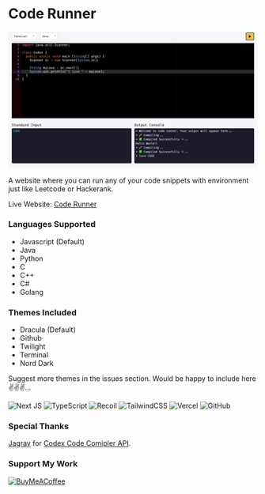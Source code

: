 # Code Runner

<img src="https://github.com/Ankan002/code-runner/blob/main/screenshots/screenshot.png">

A website where you can run any of your code snippets with environment just like Leetcode or Hackerank.

Live Website: [Code Runner](https://code-runner.ankan.tech)

### Languages Supported

- Javascript (Default)
- Java
- Python
- C
- C++
- C#
- Golang

### Themes Included

- Dracula (Default)
- Github
- Twilight
- Terminal
- Nord Dark

Suggest more themes in the issues section. Would be happy to include here ✌️✌️✌️...

![Next JS](https://img.shields.io/badge/Next-black?style=for-the-badge&logo=next.js&logoColor=white)
![TypeScript](https://img.shields.io/badge/typescript-%23007ACC.svg?style=for-the-badge&logo=typescript&logoColor=white)
![Recoil](https://img.shields.io/badge/-Recoil-%233577E5?style=for-the-badge)
![TailwindCSS](https://img.shields.io/badge/tailwindcss-%2338B2AC.svg?style=for-the-badge&logo=tailwind-css&logoColor=white)
![Vercel](https://img.shields.io/badge/vercel-%23000000.svg?style=for-the-badge&logo=vercel&logoColor=white)
![GitHub](https://img.shields.io/badge/github-%23121011.svg?style=for-the-badge&logo=github&logoColor=white)

### Special Thanks

[Jagrav](https://github.com/Jaagrav) for [Codex Code Comipler API](https://github.com/Jaagrav/CodeX-API).

### Support My Work

[![BuyMeACoffee](https://img.shields.io/badge/Buy%20Me%20a%20Coffee-ffdd00?style=for-the-badge&logo=buy-me-a-coffee&logoColor=black)](https://buymeacoffee.com/ankan002) 
